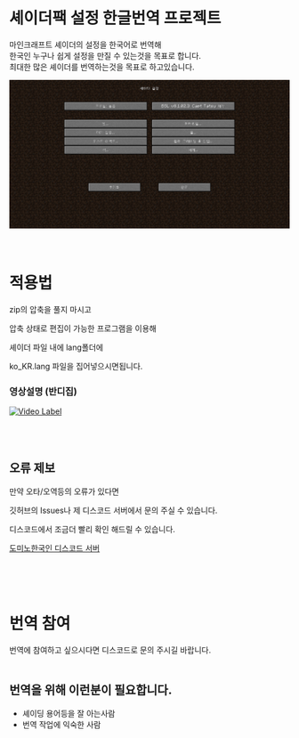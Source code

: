 # 셰이더팩 설정 한글번역 프로젝트

마인크래프트 셰이더의 설정을 한국어로 번역해  
한국인 누구나 쉽게 설정을 만질 수 있는것을 목표로 합니다.  
최대한 많은 셰이더를 번역하는것을 목표로 하고있습니다.  

![](https://github.com/DominoKorean/Shader-settings-Korean-translation/blob/main/%EB%AC%B8%EC%84%9C/%EC%9D%B4%EB%AF%B8%EC%A7%80/2023-01-12_15.03.14.png)
<br/>
<br/>
<br/>


# 적용법

zip의 압축을 풀지 마시고

압축 상태로 편집이 가능한 프로그램을 이용해

셰이더 파일 내에 lang폴더에

ko_KR.lang 파일을 집어넣으시면됩니다.


### 영상설명 (반디집)

[![Video Label](http://img.youtube.com/vi/J9eVfLGoTG8/0.jpg)](https://youtu.be/J9eVfLGoTG8)

<br/>
<br/>

## 오류 제보

만약 오타/오역등의 오류가 있다면

깃허브의 Issues나 제 디스코드 서버에서 문의 주실 수 있습니다.

디스코드에서 조금더 빨리 확인 해드릴 수 있습니다.

 [도미노한국인 디스코드 서버](https://discord.gg/D5zEJx3AFE)

<br/>
<br/>
<br/>


# 번역 참여
번역에 참여하고 싶으시다면 디스코드로 문의 주시길 바랍니다.
<br/>
<br/>


## **번역을 위해 이런분이 필요합니다.**

* 셰이딩 용어등을 잘 아는사람
* 번역 작업에 익숙한 사람


